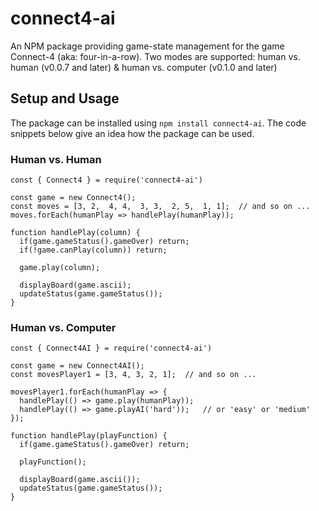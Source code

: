 # connect4-ai

An NPM package providing game-state management for the game Connect-4 (aka: four-in-a-row). Two modes are supported: human vs. human (v0.0.7 and later) & human vs. computer (v0.1.0 and later)

## Setup and Usage

The package can be installed using `npm install connect4-ai`. The code snippets below give an idea how the package can be used.

### Human vs. Human

```
const { Connect4 } = require('connect4-ai')

const game = new Connect4();
const moves = [3, 2,  4, 4,  3, 3,  2, 5,  1, 1];  // and so on ...
moves.forEach(humanPlay => handlePlay(humanPlay));

function handlePlay(column) {
  if(game.gameStatus().gameOver) return;
  if(!game.canPlay(column)) return;

  game.play(column);

  displayBoard(game.ascii);
  updateStatus(game.gameStatus());
}
```

### Human vs. Computer

```
const { Connect4AI } = require('connect4-ai')

const game = new Connect4AI();
const movesPlayer1 = [3, 4, 3, 2, 1];  // and so on ...

movesPlayer1.forEach(humanPlay => {
  handlePlay(() => game.play(humanPlay));
  handlePlay(() => game.playAI('hard'));   // or 'easy' or 'medium'
});

function handlePlay(playFunction) {
  if(game.gameStatus().gameOver) return;
    
  playFunction();

  displayBoard(game.ascii());
  updateStatus(game.gameStatus());
}
```
